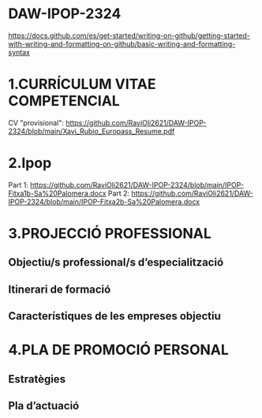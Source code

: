 # DAW-IPOP-2324
https://docs.github.com/es/get-started/writing-on-github/getting-started-with-writing-and-formatting-on-github/basic-writing-and-formatting-syntax

# 1.CURRÍCULUM VITAE COMPETENCIAL
CV "provisional": https://github.com/RaviOli2621/DAW-IPOP-2324/blob/main/Xavi_Rubio_Europass_Resume.pdf

# 2.Ipop
Part 1: https://github.com/RaviOli2621/DAW-IPOP-2324/blob/main/IPOP-Fitxa1b-Sa%20Palomera.docx
Part 2: https://github.com/RaviOli2621/DAW-IPOP-2324/blob/main/IPOP-Fitxa2b-Sa%20Palomera.docx
# 3.PROJECCIÓ PROFESSIONAL 

  ## Objectiu/s professional/s d’especialització

  ## Itinerari de formació
  
  ## Característiques de les empreses objectiu

# 4.PLA DE PROMOCIÓ PERSONAL

  ## Estratègies 
  
  ## Pla d’actuació
